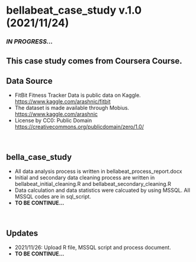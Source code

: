 # bellabeat_case_study v.1.0 (2021/11/24)
### *IN PROGRESS...*

## This case study comes from Coursera Course.

## Data Source
* FitBit Fitness Tracker Data is public data on Kaggle.
<https://www.kaggle.com/arashnic/fitbit> 
* The dataset is made available through Mobius.
<https://www.kaggle.com/arashnic>
* License by CC0: Public Domain
<https://creativecommons.org/publicdomain/zero/1.0/>
<br />

## bella_case_study
* All data analysis process is written in bellabeat_process_report.docx
* Initial and secondary data cleaning process are written in bellabeat_initial_cleaning.R and bellabeat_secondary_cleaning.R
* Data calculation and data statistics were calcuated by using MSSQL. All MSSQL codes are in sql_script.
* **TO BE CONTINUE...**
<br />

## Updates
* 2021/11/26: Upload R file, MSSQL script and process document.
* **TO BE CONTINUE...**

